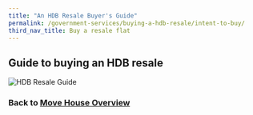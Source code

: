 ```yaml
---
title: "An HDB Resale Buyer's Guide"
permalink: /government-services/buying-a-hdb-resale/intent-to-buy/
third_nav_title: Buy a resale flat
---
```


## Guide to buying an HDB resale

![HDB Resale Guide](https://www.hdb.gov.sg/cs/infoweb/-/media/HDBContent/Images/CCG/hdb-resale-portal-buyers-infographic.jpg)


### Back to [Move House Overview](/government-services/move-house/overview/)
